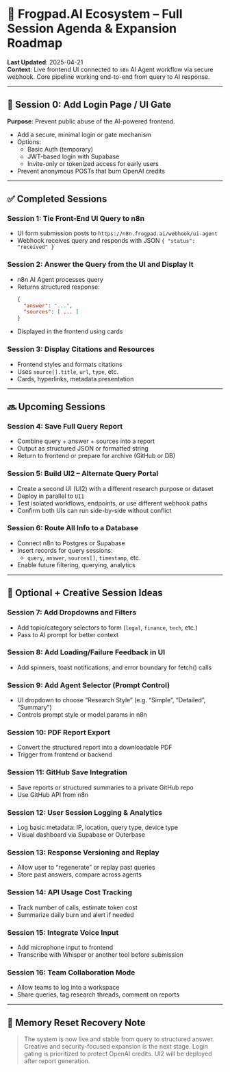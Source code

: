 # 🧩 Frogpad.AI Ecosystem – Full Session Agenda & Expansion Roadmap

**Last Updated**: 2025-04-21  
**Context**: Live frontend UI connected to `n8n` AI Agent workflow via secure webhook. Core pipeline working end-to-end from query to AI response.

---

## 🔐 Session 0: Add Login Page / UI Gate
**Purpose**: Prevent public abuse of the AI-powered frontend.
- Add a secure, minimal login or gate mechanism
- Options:
  - Basic Auth (temporary)
  - JWT-based login with Supabase
  - Invite-only or tokenized access for early users
- Prevent anonymous POSTs that burn OpenAI credits

---

## ✅ Completed Sessions

### **Session 1: Tie Front-End UI Query to n8n**
- UI form submission posts to `https://n8n.frogpad.ai/webhook/ui-agent`
- Webhook receives query and responds with JSON `{ "status": "received" }`

### **Session 2: Answer the Query from the UI and Display It**
- n8n AI Agent processes query
- Returns structured response:
  ```json
  {
    "answer": "...",
    "sources": [ ... ]
  }
  ```
- Displayed in the frontend using cards

### **Session 3: Display Citations and Resources**
- Frontend styles and formats citations
- Uses `source[].title`, `url`, `type`, etc.
- Cards, hyperlinks, metadata presentation

---

## 🔜 Upcoming Sessions

### **Session 4: Save Full Query Report**
- Combine query + answer + sources into a report
- Output as structured JSON or formatted string
- Return to frontend or prepare for archive (GitHub or DB)

### **Session 5: Build UI2 – Alternate Query Portal**
- Create a second UI (UI2) with a different research purpose or dataset
- Deploy in parallel to `UI1`
- Test isolated workflows, endpoints, or use different webhook paths
- Confirm both UIs can run side-by-side without conflict

### **Session 6: Route All Info to a Database**
- Connect n8n to Postgres or Supabase
- Insert records for query sessions:
  - `query`, `answer`, `sources[]`, `timestamp`, etc.
- Enable future filtering, querying, analytics

---

## 🧪 Optional + Creative Session Ideas

### **Session 7: Add Dropdowns and Filters**
- Add topic/category selectors to form (`legal`, `finance`, `tech`, etc.)
- Pass to AI prompt for better context

### **Session 8: Add Loading/Failure Feedback in UI**
- Add spinners, toast notifications, and error boundary for fetch() calls

### **Session 9: Add Agent Selector (Prompt Control)**
- UI dropdown to choose “Research Style” (e.g. “Simple”, “Detailed”, “Summary”)
- Controls prompt style or model params in n8n

### **Session 10: PDF Report Export**
- Convert the structured report into a downloadable PDF
- Trigger from frontend or backend

### **Session 11: GitHub Save Integration**
- Save reports or structured summaries to a private GitHub repo
- Use GitHub API from n8n

### **Session 12: User Session Logging & Analytics**
- Log basic metadata: IP, location, query type, device type
- Visual dashboard via Supabase or Outerbase

### **Session 13: Response Versioning and Replay**
- Allow user to “regenerate” or replay past queries
- Store past answers, compare across agents

### **Session 14: API Usage Cost Tracking**
- Track number of calls, estimate token cost
- Summarize daily burn and alert if needed

### **Session 15: Integrate Voice Input**
- Add microphone input to frontend
- Transcribe with Whisper or another tool before submission

### **Session 16: Team Collaboration Mode**
- Allow teams to log into a workspace
- Share queries, tag research threads, comment on reports

---

## 🧠 Memory Reset Recovery Note
> The system is now live and stable from query to structured answer. Creative and security-focused expansion is the next stage. Login gating is prioritized to protect OpenAI credits. UI2 will be deployed after report generation.

